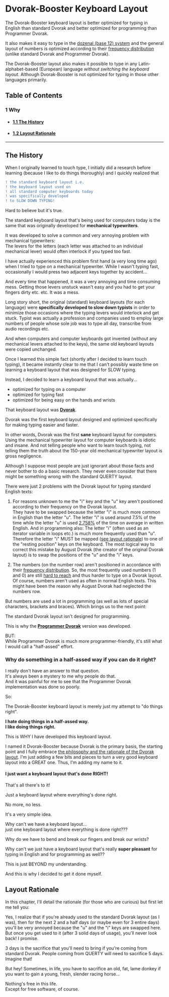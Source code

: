 # Dvorak-Booster Keyboard Layout

The Dvorak-Booster keyboard layout is better optimized for typing in English than standard Dvorak and better optimized for programming than Programmer Dvorak. 

It also makes it easy to type in the [dozenal (base 12) system](https://en.wikipedia.org/wiki/Duodecimal) and the general layout of numbers is optimized according to their [frequency distribution](https://en.wikipedia.org/wiki/Benford%27s_law) (unlike standard Dvorak and Programmer Dvorak). 

The Dvorak-Booster layout also makes it possible to type in any Latin-alphabet-based (European) language *without switching the keyboard layout*. Although Dvorak-Booster is not optimized for typing in those other languages primarily.

## Table of Contents

### 1 Why
* #### [1.1 The History](#the-history)

* #### [1.2 Layout Rationale](#layout-rationale)

--- 

## The History

When I originally learned to touch type, 
I initially did a research before learning 
(because I like to do things thoroughly) 
and I quickly realized that 
```diff
! the standard keyboard layout i.e. 
! the keyboard layout used on 
! all standard computer keyboards today 
! was specifically developed 
! to SLOW DOWN TYPING!
```

Hard to believe but it's true.

The standard keyboard layout that's being used for computers today is the same that was originally developed for **mechanical typewriters**. 

It was developed to solve a common and very annoying problem with mechanical typewriters:  
The levers for the letters (each letter was attached to an individual mechanical lever) 
would often interlock if you typed too fast. 

I have actually experienced this problem first hand (a very long time ago) when I tried to type on a mechanical typewriter. While I wasn't typing fast, occasionally I would press two adjacent keys together by accident... 

And every time that happened, it was a very annoying and time consuming mess. Getting those levers unstuck wasn't easy and you had to get your fingers dirty etc. etc. It was a mess. 

Long story short, the original (standard) keyboard layouts (for each language) were **specifically developed to slow down typists** in order to minimize those occasions where the typing levers would interlock and get stuck. Typist was actually a profession and companies used to employ large numbers of people whose sole job was to type all day, transcribe from audio recordings etc.

And when computers and computer keyboards got invented (without any mechanical levers attached to the keys), the same old keyboard layouts were copied unchanged. 

Once I learned this simple fact (shortly after I decided to learn touch typing), it became instantly clear to me that I can't possibly waste time on learning a keyboard layout that was designed for SLOW typing. 

Instead, I decided to learn a keyboard layout that was actually... 

* optimized for typing on a computer
* optimized for typing fast
* optimized for being easy on the hands and wrists

That keyboard layout was [**Dvorak**](https://en.wikipedia.org/wiki/Dvorak_keyboard_layout).

Dvorak was the first keyboard layout designed and optimized specifically for making typing easier and faster. 

In other words, Dvorak was the first **sane** keyboard layout for computers. Using the mechanical typewriter layout for computer keyboards is idiotic and insane. And not telling people who want to learn touch typing, not telling them the truth about the 150-year old mechanical typewriter layout is gross negligence. 

Although I suppose most people are just ignorant about those facts and never bother to do a basic research. They never even consider that there might be something wrong with the standard QUERTY layout. 

There were just 2 problems with the Dvorak layout for typing standard English texts: 

1) For reasons unknown to me the "i" key and the "u" key aren't positioned according to their frequency on the Dvorak layout.  
They have to be swapped because the letter "i" is much more common in English than the letter "u". The letter "i" is used around 7.5% of the time while the letter "u" is used [2.758%](https://en.wikipedia.org/wiki/Letter_frequency) of the time on average in written English. And in programming also: The letter "i" (often used as an iterator variable in loops etc.) is much more frequently used than "u".  
Therefore the letter "i" MUST be mapped ([see layout rationale](#layout-rationale)) to one of the "resting position" keys on the keyboard. The most logical way to correct this mistake by August Dvorak (the creator of the original Dvorak layout) is to swap the positions of the "u" and the "i" keys.

2) The numbers (on the number row) aren't positioned in accordance with their [frequency distribution](https://en.wikipedia.org/wiki/Benford%27s_law). So, the most frequently used numbers (1 and 0) are still [hard to reach](#layout-rationale) and thus harder to type on a Dvorak layout. Of course, numbers aren't used as often in normal English texts. This might have been the reason why August Dvorak had neglected the numbers row.

But numbers are used a lot in programming (as well as lots of special characters, brackets and braces). Which brings us to the next point: 

The standard Dvorak layout isn't designed for programming. 

This is why the [**Programmer Dvorak**](https://en.wikipedia.org/wiki/Dvorak_keyboard_layout#Programmer_Dvorak) version was developed. 

BUT:  
While Programmer Dvorak is much more programmer-friendly, it's still what I would call a "half-assed" effort.

### Why do something in a half-assed way if you can do it right?

I really don't have an answer to that question.  
It's always been a mystery to me why people do that.  
And it was painful for me to see that the Programmer Dvorak implementation was done so poorly.

So: 

The Dvorak-Booster keyboard layout is merely just my attempt to "do things right". 

**I hate doing things in a half-assed way.  
I like doing things right.** 


This is WHY I have developed this keyboard layout.

I named it Dvorak-Booster because Dvorak is the primary basis, the starting point and I fully embrace [the philosophy and the rationale of the Dvorak layout](https://en.wikipedia.org/wiki/Dvorak_keyboard_layout#Overview). I'm just adding a few bits and pieces to turn a very good keyboard layout into a GREAT one. Thus, I'm adding my name to it.

#### I just want a keyboard layout that's done RIGHT! 

That's all there's to it! 

Just a keyboard layout where everything's done right. 

No more, no less. 

It's a very simple idea. 

Why can't we have a keyboard layout...  
just one keyboard layout where everything is done right??? 

Why do we have to bend and break our fingers and break our wrists? 

Why can't we just have a keyboard layout that's really **super pleasant** for typing in English and for programming as well??

This is just BEYOND my understanding. 

And this is why I decided to get it done myself. 


## Layout Rationale

In this chapter, I'll detail the rationale (for those who are curious) but first let me tell you: 

Yes, I realize that if you're already used to the standard Dvorak layout (as I was), then for the next 2 and a half days (or maybe even for 3 entire days) you'll be very annoyed because the "u" and the "i" keys are swapped here. But once you get used to it (after 3 solid days of usage), you'll never look back! I promise. 

3 days is the sacrifice that you'll need to bring if you're coming from standard Dvorak. 
People coming from QUERTY will need to sacrifice 5 days. Imagine that! 

But hey! Sometimes, in life, you have to sacrifice an old, fat, lame donkey if you want to gain a young, fresh, slender racing horse... 

Nothing's free in this life.  
Except for free software, of course. 


